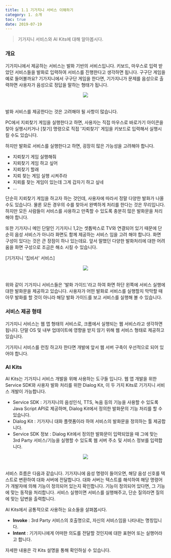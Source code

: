 ```yaml
---
title: 1.1 기가지니 서비스 이해하기
category: 1. 소개
toc: true
date: 2019-07-19
---
```


> 기가지니 서비스와 AI Kits에 대해 알아봅시다.

### 개요

기가지니에서 제공하는 서비스는 발화 기반의 서비스입니다. 키보드, 마우스로 입력 받았던 서비스들을 발화로 입력하여 서비스를 진행한다고 생각하면 됩니다. 구구단 게임을 예로 들어볼까요?  기가지니에서 구구단 게임을 한다면, 기가지니가 문제를 음성으로 출력하면 사용자가 음성으로 정답을 말하는 형태가 됩니다.

<center><img src ="https://user-images.githubusercontent.com/36177711/59646565-771b6100-91b2-11e9-9f40-35eabf65e3ce.png" style="margin-bottom:20px"></center>

발화 서비스를 제공한다는 것은 고려해야 될 사항이 많습니다.  

PC에서 지뢰찾기 게임을 실행한다고 하면, 사용자는 직접 마우스로 바로가기 아이콘을 찾아 실행시키거나 [찾기] 명령으로 직접 '지뢰찾기' 게임을 키보드로 입력해서 실행시킬 수도 있습니다.

하지만 발화로 서비스를 실행한다고 하면, 굉장히 많은 가능성을 고려해야 합니다.

- 지뢰찾기 게임 실행해줘
- 지뢰찾기 게임 하고 싶어
- 지뢰찾기 할래
- 지뢰 찾는 게임 실행 시켜주라
- 지뢰를 찾는 게임이 있는데 그게 갑자기 하고 싶네
- ...

단순히 지뢰찾기 게임을 하고자 하는 것인데, 사용자에 따라서 정말 다양한 발화가 나올 수도 있습니다. 물론 모든 경우의 수를 찾아서 완벽하게 처리를 한다는 것은 무리입니다. 하지만 모든 사람들이 서비스를 사용하고 만족할 수 있도록 충분히 많은 발화문을 처리해야 합니다. 

또한 기가지니 메인 단말인 기가지니 1,2는 셋톱박스로 TV와 연결되어 있기 때문에 단순히 음성 서비스가 아니라 화면도 함께 제공하는 서비스 임을 고려 해야 합니다. 화면 구성이 있다는 것은 큰 장점이 하나 있는데요. 앞서 말했던 다양한 발화처리에 대한 어려움을 화면 구성으로 조금은 해소 시킬 수 있습니다.

[기가지니 '집비서' 서비스]

<center><img src="https://user-images.githubusercontent.com/36177711/59654574-d2108080-91d1-11e9-876f-f31e404b8331.png" style="margin-bottom:20px"/></center>

위와 같이 기가지니 서비스들은 '발화 가이드'라고 하여 화면 하단 왼쪽에 서비스 실행에 대한 발화문을 제공하고 있습니다. 사용자가 어떤 발화로 서비스를 실행할지 막막할 때 아무 발화를 할 것이 아니라 해당 발화 가이드를 보고 서비스를 실행해 볼 수 있습니다. 

### 서비스 제공 형태

기가지니 서비스는 웹 앱 형태의 서비스로, 크롬에서 실행되는 웹 서비스라고 생각하면 됩니다. 단말 OS 및 내부 업데이트에 영향을 받지 않기 위해 웹 서비스 형태로 제공하고 있습니다. 

기가지니 서비스를 런칭 하고자 한다면 개발에 앞서 웹 서버 구축이 우선적으로 되어 있어야 합니다. 

### AI Kits 

AI Kits는 기가지니 서비스 개발을 위해 사용하는 도구들 입니다. 웹 앱 개발을 위한 Service SDK와 사용자 발화 처리를 위한 Dialog Kit, 이 두 가지 Kits로 기가지니 서비스 개발이 가능합니다.

- Service SDK : 기가지니의 음성인식, TTS, 녹음 등의 기능을 사용할 수 있도록 Java Script API로 제공하며, Dialog Kit에서 정의한 발화문의 기능 처리를 할 수 있습니다.
- Dialog Kit : 기가지니 대화 플랫폼이라 하여 서비스의 발화문을 정의하는 툴 제공합니다.
- Service SDK 정보 : Dialog Kit에서 정의한 발화문이 입력되었을 때 그에 맞는 3rd Party 서비스/기능을 실행할 수 있도록 웹 서버 주소 및 서비스 정보를 입력합니다.

<center><img src = "https://user-images.githubusercontent.com/36177711/59732278-8965cf80-9284-11e9-91c1-8cf528f98249.png" style="margin-bottom:20px"/></center>

서비스 흐름은 다음과 같습니다. 기가지니에 음성 명령이 들어오면, 해당 음성 신호를 텍스트로 변환하여 대화 서버에 전달합니다. 대화 서버는 텍스트를 해석하여 해당 명령어가 개발자에 의해 기능이 정의되어 있는지 확인합니다.  기능이 정의되어 있다면, 그 기능에 맞는 동작을 처리합니다. 서비스 실행이면 서비스를 실행해주고, 단순 질의라면 질의에 맞는 답변을 출력합니다.  

AI Kits에서 공통적으로 사용하는 요소들을 살펴봅시다.

- **Invoke** : 3rd Party 서비스의 호출명으로, 자신의 서비스임을 나타내는 명칭입니다. 
- **Intent** : 기가지니에게 어떠한 의도를 전달할 것인지에 대한 표현어 또는 실행어라고 합니다. 

자세한 내용은 각 Kits 설명을 통해 확인하실 수 있습니다.

